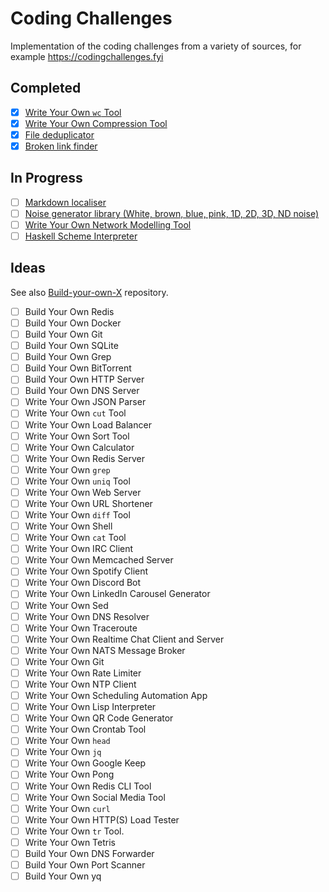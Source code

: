 # Coding Challenges

Implementation of the coding challenges from a variety of sources, for example https://codingchallenges.fyi

## Completed 

- [x] [Write Your Own `wc` Tool](./wc)
- [x] [Write Your Own Compression Tool](./press)
- [x] [File deduplicator](./deduplicator)
- [x] [Broken link finder](./broken-links)

## In Progress


- [ ] [Markdown localiser](./mdlocal)
- [ ] [Noise generator library (White, brown, blue, pink, 1D, 2D, 3D, ND noise)](./noise/)
- [ ] [Write Your Own Network Modelling Tool](./net-modeller/)
- [ ] [Haskell Scheme Interpreter](./hascheme/) 

## Ideas
See also [Build-your-own-X](https://github.com/codecrafters-io/build-your-own-x) repository.

- [ ] Build Your Own Redis
- [ ] Build Your Own Docker
- [ ] Build Your Own Git
- [ ] Build Your Own SQLite
- [ ] Build Your Own Grep
- [ ] Build Your Own BitTorrent
- [ ] Build Your Own HTTP Server
- [ ] Build Your Own DNS Server
- [ ] Write Your Own JSON Parser
- [ ] Write Your Own `cut` Tool
- [ ] Write Your Own Load Balancer
- [ ] Write Your Own Sort Tool
- [ ] Write Your Own Calculator
- [ ] Write Your Own Redis Server
- [ ] Write Your Own `grep`
- [ ] Write Your Own `uniq` Tool
- [ ] Write Your Own Web Server
- [ ] Write Your Own URL Shortener
- [ ] Write Your Own `diff` Tool
- [ ] Write Your Own Shell
- [ ] Write Your Own `cat` Tool
- [ ] Write Your Own IRC Client
- [ ] Write Your Own Memcached Server
- [ ] Write Your Own Spotify Client
- [ ] Write Your Own Discord Bot
- [ ] Write Your Own LinkedIn Carousel Generator
- [ ] Write Your Own Sed
- [ ] Write Your Own DNS Resolver
- [ ] Write Your Own Traceroute
- [ ] Write Your Own Realtime Chat Client and Server
- [ ] Write Your Own NATS Message Broker
- [ ] Write Your Own Git
- [ ] Write Your Own Rate Limiter
- [ ] Write Your Own NTP Client
- [ ] Write Your Own Scheduling Automation App
- [ ] Write Your Own Lisp Interpreter
- [ ] Write Your Own QR Code Generator
- [ ] Write Your Own Crontab Tool
- [ ] Write Your Own `head`
- [ ] Write Your Own `jq`
- [ ] Write Your Own Google Keep
- [ ] Write Your Own Pong
- [ ] Write Your Own Redis CLI Tool
- [ ] Write Your Own Social Media Tool
- [ ] Write Your Own `curl`
- [ ] Write Your Own HTTP(S) Load Tester
- [ ] Write Your Own `tr` Tool.
- [ ] Write Your Own Tetris
- [ ] Build Your Own DNS Forwarder
- [ ] Build Your Own Port Scanner
- [ ] Build Your Own yq
